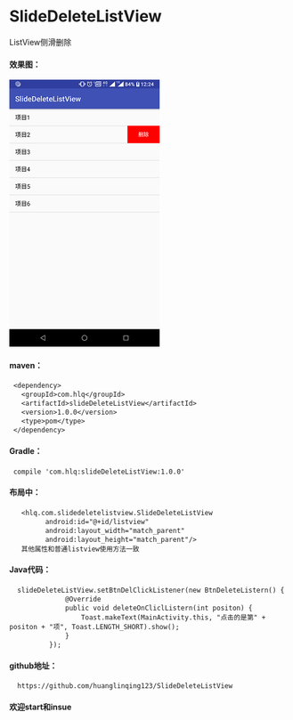 # SlideDeleteListView
ListView侧滑删除

#### 效果图：
  ![image](image/delete.png)

#### maven：
     <dependency>
       <groupId>com.hlq</groupId>
       <artifactId>slideDeleteListView</artifactId>
       <version>1.0.0</version>
       <type>pom</type>
     </dependency>

#### Gradle：
     compile 'com.hlq:slideDeleteListView:1.0.0'
     
#### 布局中：
       <hlq.com.slidedeletelistview.SlideDeleteListView
             android:id="@+id/listview"
             android:layout_width="match_parent"
             android:layout_height="match_parent"/>
       其他属性和普通listview使用方法一致
       
#### Java代码：
      slideDeleteListView.setBtnDelClickListener(new BtnDeleteListern() {
                  @Override
                  public void deleteOnCliclListern(int positon) {
                      Toast.makeText(MainActivity.this, "点击的是第" + positon + "项", Toast.LENGTH_SHORT).show();
                  }
              });
#### github地址：
      https://github.com/huanglinqing123/SlideDeleteListView
      
#### 欢迎start和insue
